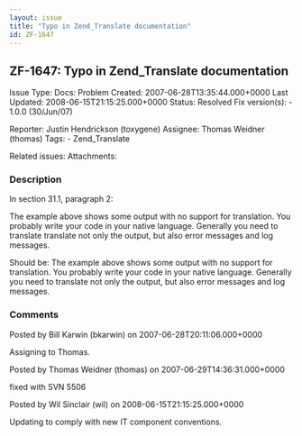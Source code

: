 ```yaml
---
layout: issue
title: "Typo in Zend_Translate documentation"
id: ZF-1647
---
```


ZF-1647: Typo in Zend\_Translate documentation
----------------------------------------------

 Issue Type: Docs: Problem Created: 2007-06-28T13:35:44.000+0000 Last Updated: 2008-06-15T21:15:25.000+0000 Status: Resolved Fix version(s): - 1.0.0 (30/Jun/07)
 
 Reporter:  Justin Hendrickson (toxygene)  Assignee:  Thomas Weidner (thomas)  Tags: - Zend\_Translate
 
 Related issues: 
 Attachments: 
### Description

In section 31.1, paragraph 2:

The example above shows some output with no support for translation. You probably write your code in your native language. Generally you need to translate translate not only the output, but also error messages and log messages.

Should be: The example above shows some output with no support for translation. You probably write your code in your native language. Generally you need to translate not only the output, but also error messages and log messages.

 

 

### Comments

Posted by Bill Karwin (bkarwin) on 2007-06-28T20:11:06.000+0000

Assigning to Thomas.

 

 

Posted by Thomas Weidner (thomas) on 2007-06-29T14:36:31.000+0000

fixed with SVN 5506

 

 

Posted by Wil Sinclair (wil) on 2008-06-15T21:15:25.000+0000

Updating to comply with new IT component conventions.

 

 
